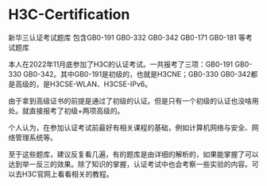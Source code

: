 # H3C-Certification
新华三认证考试题库 包含GB0-191 GB0-332 GB0-342 GB0-171 GB0-181 等考试题库


本人在2022年11月底参加了H3C的认证考试。一共报考了三项：GB0-191 GB0-330 GB0-342。其中GB0-191是初级的，也就是H3CNE；GB0-330 GB0-342都是高级的，是H3CSE-WLAN、H3CSE-IPv6。

由于拿到高级证书的前提是通过了初级的认证。但是只有一个初级的认证也没啥用处。就直接报考了初级+两项高级的。

个人认为，在参加认证考试前最好有相关课程的基础，例如计算机网络与安全、网络管理系统等。

至于这些题库，建议反复看几遍，有的题库是由详细的解析的，如果能掌握了可以达到举一反三的效果。除了知识的掌握，认证考试中也会考察一些实验的内容。可以去H3C官网上看看相关的教程。
